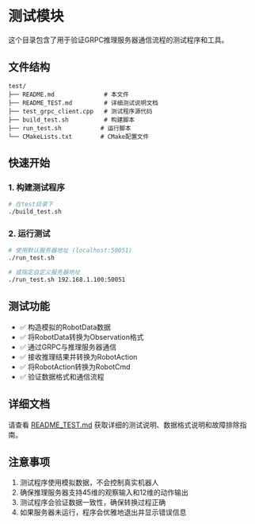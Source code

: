 # 测试模块

这个目录包含了用于验证GRPC推理服务器通信流程的测试程序和工具。

## 文件结构

```
test/
├── README.md              # 本文件
├── README_TEST.md         # 详细测试说明文档
├── test_grpc_client.cpp   # 测试程序源代码
├── build_test.sh          # 构建脚本
├── run_test.sh           # 运行脚本
└── CMakeLists.txt        # CMake配置文件
```

## 快速开始

### 1. 构建测试程序

```bash
# 在test目录下
./build_test.sh
```

### 2. 运行测试

```bash
# 使用默认服务器地址 (localhost:50051)
./run_test.sh

# 或指定自定义服务器地址
./run_test.sh 192.168.1.100:50051
```

## 测试功能

- ✅ 构造模拟的RobotData数据
- ✅ 将RobotData转换为Observation格式
- ✅ 通过GRPC与推理服务器通信
- ✅ 接收推理结果并转换为RobotAction
- ✅ 将RobotAction转换为RobotCmd
- ✅ 验证数据格式和通信流程

## 详细文档

请查看 [README_TEST.md](README_TEST.md) 获取详细的测试说明、数据格式说明和故障排除指南。

## 注意事项

1. 测试程序使用模拟数据，不会控制真实机器人
2. 确保推理服务器支持45维的观察输入和12维的动作输出
3. 测试程序会验证数据一致性，确保转换过程正确
4. 如果服务器未运行，程序会优雅地退出并显示错误信息 